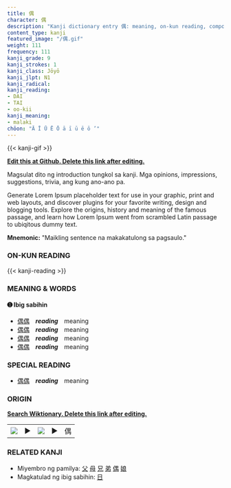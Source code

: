 ```yaml
---
title: 偶
character: 偶
description: "Kanji dictionary entry 偶: meaning, on-kun reading, compounds, origin, related kanji"
content_type: kanji
featured_image: "/偶.gif"
weight: 111
frequency: 111
kanji_grade: 9
kanji_strokes: 1
kanji_class: Jōyō
kanji_jlpt: N1
kanji_radical: 
kanji_reading: 
- DAI
- TAI
- oo-kii
kanji_meaning:
- malaki
chōon: "Ā Ī Ū Ē Ō ā ī ū ē ō ’"
---
```

[//]: # (Don't edit the line below. Kanji animated GIF code is automatically generated.)
{{< kanji-gif >}}

[//]: # (Edit below this line.)

**[Edit this at Github. Delete this link after editing.](https://github.com/tim0g/tim/tree/main/content/kanji/偶/index.md)**

Magsulat dito ng introduction tungkol sa kanji. Mga opinions, impressions, suggestions, trivia, ang kung ano-ano pa.

Generate Lorem Ipsum placeholder text for use in your graphic, print and web layouts, and discover plugins for your favorite writing, design and blogging tools. Explore the origins, history and meaning of the famous passage, and learn how Lorem Ipsum went from scrambled Latin passage to ubiqitous dummy text.
 
**Mnemonic:** "Maikling sentence na makakatulong sa pagsaulo."

### ON-KUN READING

[//]: # (Don't edit the line below. ON-KUN READING code is automatically generated.)
{{< kanji-reading >}}

### MEANING & WORDS

#### ➊ **Ibig sabihin**
  - [偶](../偶)[偶](../偶)　***reading***　meaning
  - [偶](../偶)[偶](../偶)　***reading***　meaning
  - [偶](../偶)[偶](../偶)　***reading***　meaning
  - [偶](../偶)[偶](../偶)　***reading***　meaning

### SPECIAL READING
  - [偶](../偶)[偶](../偶)　***reading***　meaning

### ORIGIN

**[Search Wiktionary. Delete this link after editing.](https://wiktionary.org/wiki/偶)**
<table class="kanji-table"><tr><td>
<img src="60px-偶-bronze.svg.png">
</td><td>▶</td><td>
<img src="60px-偶-oracle.svg.png">
</td><td>▶</td>
<td class="kanji-origin">偶</td>
</tr></table>

### RELATED KANJI
- Miyembro ng pamilya: [父](../父) [母](../母) [兄](../兄) [弟](../弟) [偶](../偶) [娘](../娘)
- Magkatulad ng ibig sabihin: [日](../日)
